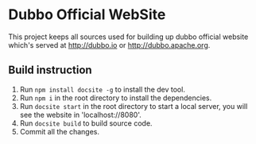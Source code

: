# Dubbo Official WebSite

This project keeps all sources used for building up dubbo official website which's served at http://dubbo.io or http://dubbo.apache.org.


## Build instruction

1. Run `npm install docsite -g` to install the dev tool.
2. Run `npm i` in the root directory to install the dependencies.
3. Run `docsite start` in the root directory to start a local server, you will see the website in 'localhost://8080'.
4. Run `docsite build` to build source code.
5. Commit all the changes.

